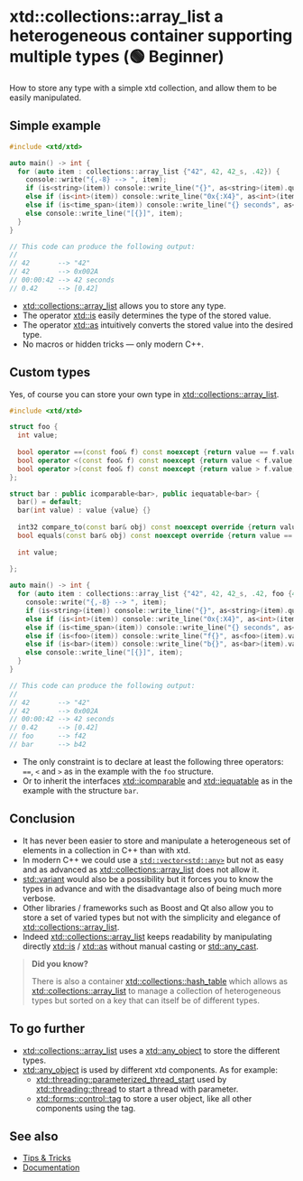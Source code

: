 # xtd::collections::array_list a heterogeneous container supporting multiple types (🟢 Beginner)

How to store any type with a simple xtd collection, and allow them to be easily manipulated.

## Simple example

```cpp
#include <xtd/xtd>

auto main() -> int {
  for (auto item : collections::array_list {"42", 42, 42_s, .42}) {
    console::write("{,-8} --> ", item);
    if (is<string>(item)) console::write_line("{}", as<string>(item).quoted());
    else if (is<int>(item)) console::write_line("0x{:X4}", as<int>(item));
    else if (is<time_span>(item)) console::write_line("{} seconds", as<time_span>(item).seconds());
    else console::write_line("[{}]", item);
  }
}
```

```cpp
// This code can produce the following output:
//
// 42       --> "42"
// 42       --> 0x002A
// 00:00:42 --> 42 seconds
// 0.42     --> [0.42]
```

*	[xtd::collections::array_list](https://gammasoft71.github.io/xtd/reference_guides/latest/group__collections.html#ga83a0a06ecb97330626993339079ebbf6) allows you to store any type.
* The operator [xtd::is](https://gammasoft71.github.io/xtd/reference_guides/latest/group__xtd__core.html#ga1bfa9e11607cad616748a8ef5d2a99c9) easily determines the type of the stored value.
* The operator [xtd::as](https://gammasoft71.github.io/xtd/reference_guides/latest/group__xtd__core.html#ga7950c22da6547a30812729fb21dcbea7) intuitively converts the stored value into the desired type.
* No macros or hidden tricks — only modern C++.

## Custom types

Yes, of course you can store your own type in [xtd::collections::array_list](https://gammasoft71.github.io/xtd/reference_guides/latest/group__collections.html#ga83a0a06ecb97330626993339079ebbf6).

```cpp
#include <xtd/xtd>

struct foo {
  int value;
  
  bool operator ==(const foo& f) const noexcept {return value == f.value;}
  bool operator <(const foo& f) const noexcept {return value < f.value;}
  bool operator >(const foo& f) const noexcept {return value > f.value;}
};

struct bar : public icomparable<bar>, public iequatable<bar> {
  bar() = default;
  bar(int value) : value {value} {}
  
  int32 compare_to(const bar& obj) const noexcept override {return value < obj.value ? -1 : value > obj.value ? 1 : 0;}
  bool equals(const bar& obj) const noexcept override {return value == obj.value;}
  
  int value;
  
};

auto main() -> int {
  for (auto item : collections::array_list {"42", 42, 42_s, .42, foo {42}, bar {42}}) {
    console::write("{,-8} --> ", item);
    if (is<string>(item)) console::write_line("{}", as<string>(item).quoted());
    else if (is<int>(item)) console::write_line("0x{:X4}", as<int>(item));
    else if (is<time_span>(item)) console::write_line("{} seconds", as<time_span>(item).seconds());
    else if (is<foo>(item)) console::write_line("f{}", as<foo>(item).value);
    else if (is<bar>(item)) console::write_line("b{}", as<bar>(item).value);
    else console::write_line("[{}]", item);
  }
}
```

```cpp
// This code can produce the following output:
//
// 42       --> "42"
// 42       --> 0x002A
// 00:00:42 --> 42 seconds
// 0.42     --> [0.42]
// foo      --> f42
// bar      --> b42
```

*	The only constraint is to declare at least the following three operators: `==`, `<` and `>` as in the example with the `foo` structure.
* Or to inherit the interfaces [xtd::icomparable](https://gammasoft71.github.io/xtd/reference_guides/latest/classxtd_1_1icomparable.html) and [xtd::iequatable](https://gammasoft71.github.io/xtd/reference_guides/latest/classxtd_1_1iequatable.html) as in the example with the structure `bar`.

## Conclusion

* It has never been easier to store and manipulate a heterogeneous set of elements in a collection in C++ than with xtd.
* In modern C++ we could use a [`std::vector<std::any>`](https://en.cppreference.com/w/cpp/container/vector.html) but not as easy and as advanced as [xtd::collections::array_list](https://gammasoft71.github.io/xtd/reference_guides/latest/group__collections.html#ga83a0a06ecb97330626993339079ebbf6) does not allow it.
* [std::variant](https://en.cppreference.com/w/cpp/utility/variant.html) would also be a possibility but it forces you to know the types in advance and with the disadvantage also of being much more verbose.
* Other libraries / frameworks such as Boost and Qt also allow you to store a set of varied types but not with the simplicity and elegance of [xtd::collections::array_list](https://gammasoft71.github.io/xtd/reference_guides/latest/group__collections.html#ga83a0a06ecb97330626993339079ebbf6).
* Indeed [xtd::collections::array_list](https://gammasoft71.github.io/xtd/reference_guides/latest/group__collections.html#ga83a0a06ecb97330626993339079ebbf6) keeps readability by manipulating directly [xtd::is](https://gammasoft71.github.io/xtd/reference_guides/latest/group__xtd__core.html#ga1bfa9e11607cad616748a8ef5d2a99c9) / [xtd::as](https://gammasoft71.github.io/xtd/reference_guides/latest/group__xtd__core.html#ga7950c22da6547a30812729fb21dcbea7) without manual casting or [std::any_cast](https://en.cppreference.com/w/cpp/utility/any/any_cast).

> **Did you know?**
>
> There is also a container [xtd::collections::hash_table](https://gammasoft71.github.io/xtd/reference_guides/latest/group__collections.html#ga5a1cbe0162263e2c6626f996ca032078) which allows as [xtd::collections::array_list](https://gammasoft71.github.io/xtd/reference_guides/latest/group__collections.html#ga83a0a06ecb97330626993339079ebbf6) to manage a collection of heterogeneous types but sorted on a key that can itself be of different types.

## To go further

* [xtd::collections::array_list](https://gammasoft71.github.io/xtd/reference_guides/latest/group__collections.html#ga83a0a06ecb97330626993339079ebbf6) uses a [xtd::any_object](https://gammasoft71.github.io/xtd/reference_guides/latest/classxtd_1_1any__object.html) to store the different types.
* [xtd::any_object](https://gammasoft71.github.io/xtd/reference_guides/latest/classxtd_1_1any__object.html) is used by different xtd components. As for example:
  * [xtd::threading::parameterized_thread_start](https://gammasoft71.github.io/xtd/reference_guides/latest/group__delegates.html#ga1961ded285db6ac6d364694eda5379a3) used by [xtd::threading::thread](https://gammasoft71.github.io/xtd/reference_guides/latest/classxtd_1_1threading_1_1thread.html) to start a thread with parameter.
  * [xtd::forms::control::tag](https://gammasoft71.github.io/xtd/reference_guides/latest/classxtd_1_1forms_1_1control.html#a688b27af8a0fa5572022c422bcb3eba1) to store a user object, like all other components using the tag.

## See also

* [Tips & Tricks](/docs/documentation/tips_and_tricks)
* [Documentation](/docs/documentation)
